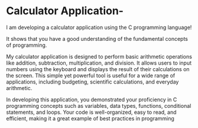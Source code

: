 # Calculator Application-

I am  developing a calculator application using the C programming language!

It shows that you have a good understanding of the fundamental concepts of programming.

My calculator application is designed to perform
basic arithmetic operations like addition, subtraction, multiplication, and division. It allows users to input numbers using the keyboard and displays the result of their calculations on the screen. This simple yet powerful tool is useful for a wide range of applications, including budgeting, scientific calculations, and everyday arithmetic.

In developing this application, you demonstrated your proficiency in C programming concepts such as variables, data types, functions, conditional statements, and loops. Your code is well-organized, easy to read, and efficient, making it a great example of best practices in programming
